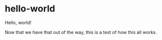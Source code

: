 # hello-world

Hello, world! 

Now that we have that out of the way, this is a test of how this all works.
